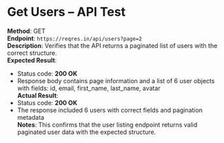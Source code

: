 # Get Users – API Test

**Method**: GET  
**Endpoint**: `https://reqres.in/api/users?page=2`  
**Description**: Verifies that the API returns a paginated list of users with the correct structure.  
**Expected Result**:  
- Status code: **200 OK**  
- Response body contains page information and a list of 6 user objects with fields: id, email, first_name, last_name, avatar  
**Actual Result**:  
- Status code: **200 OK**  
- The response included 6 users with correct fields and pagination metadata  
**Notes**: This confirms that the user listing endpoint returns valid paginated user data with the expected structure.

